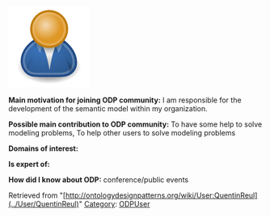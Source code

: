 [![Image:ODPUser.png](../images/a/a6/ODPUser.png)](../Image/ODPUser.png "Image:ODPUser.png")




  





__Main motivation for joining ODP community:__ I am responsible for the development of the semantic model within my organization.


__Possible main contribution to ODP community:__ To have some help to solve modeling problems, To help other users to solve modeling problems


__Domains of interest:__


  



__Is expert of:__


  

__How did I know about ODP:__ conference/public events






Retrieved from "[http://ontologydesignpatterns.org/wiki/User:QuentinReul](../User/QuentinReul)"
 [Category](http://ontologydesignpatterns.org/wiki/Special:Categories "Special:Categories"): [ODPUser](../Category/ODPUser "Category:ODPUser")